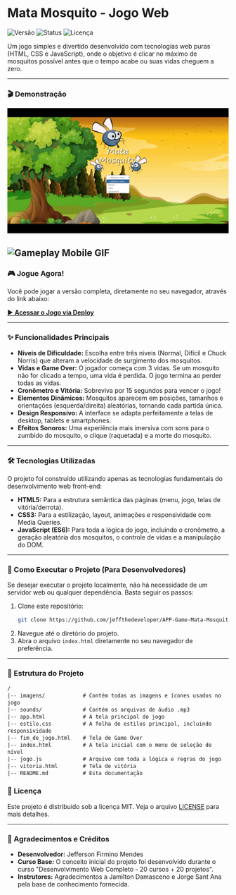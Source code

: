 # Mata Mosquito - Jogo Web

![Versão](https://img.shields.io/badge/version-2.1-blue)
![Status](https://img.shields.io/badge/status-concluído-green)
![Licença](https://img.shields.io/badge/license-MIT-lightgrey)

Um jogo simples e divertido desenvolvido com tecnologias web puras (HTML, CSS e JavaScript), onde o objetivo é clicar no máximo de mosquitos possível antes que o tempo acabe ou suas vidas cheguem a zero.

---

### 🎬 Demonstração

![Gameplay GIF](https://github.com/jeffthedeveloper/APP-Game-Mata-Mosquitov2/blob/Main/imagens/gameplay_final.gif?raw=true)

![Gameplay Mobile GIF](https://github.com/jeffthedeveloper/APP-Game-Mata-Mosquitov2/blob/Main/imagens/mobile-layout.gif?raw=true)
---

### 🎮 Jogue Agora!

Você pode jogar a versão completa, diretamente no seu navegador, através do link abaixo:

[▶️ **Acessar o Jogo via Deploy**](https://jeffthedeveloper.github.io/APP-Game-Mata-Mosquitov2/)


---

### ✨ Funcionalidades Principais

* **Níveis de Dificuldade:** Escolha entre três níveis (Normal, Difícil e Chuck Norris) que alteram a velocidade de surgimento dos mosquitos.
* **Vidas e Game Over:** O jogador começa com 3 vidas. Se um mosquito não for clicado a tempo, uma vida é perdida. O jogo termina ao perder todas as vidas.
* **Cronômetro e Vitória:** Sobreviva por 15 segundos para vencer o jogo!
* **Elementos Dinâmicos:** Mosquitos aparecem em posições, tamanhos e orientações (esquerda/direita) aleatórias, tornando cada partida única.
* **Design Responsivo:** A interface se adapta perfeitamente a telas de desktop, tablets e smartphones.
* **Efeitos Sonoros:** Uma experiência mais imersiva com sons para o zumbido do mosquito, o clique (raquetada) e a morte do mosquito.

---

### 🛠️ Tecnologias Utilizadas

O projeto foi construído utilizando apenas as tecnologias fundamentais do desenvolvimento web front-end:

* **HTML5:** Para a estrutura semântica das páginas (menu, jogo, telas de vitória/derrota).
* **CSS3:** Para a estilização, layout, animações e responsividade com Media Queries.
* **JavaScript (ES6):** Para toda a lógica do jogo, incluindo o cronômetro, a geração aleatória dos mosquitos, o controle de vidas e a manipulação do DOM.

---

### 🚀 Como Executar o Projeto (Para Desenvolvedores)

Se desejar executar o projeto localmente, não há necessidade de um servidor web ou qualquer dependência. Basta seguir os passos:

1.  Clone este repositório:
    ```bash
    git clone https://github.com/jeffthedeveloper/APP-Game-Mata-Mosquitov2.git
    ```
2.  Navegue até o diretório do projeto.
3.  Abra o arquivo `index.html` diretamente no seu navegador de preferência.

---

### 📂 Estrutura do Projeto

```
/
|-- imagens/            # Contém todas as imagens e ícones usados no jogo
|-- sounds/             # Contém os arquivos de áudio .mp3
|-- app.html            # A tela principal do jogo
|-- estilo.css          # A folha de estilos principal, incluindo responsividade
|-- fim_de_jogo.html    # Tela de Game Over
|-- index.html          # A tela inicial com o menu de seleção de nível
|-- jogo.js             # Arquivo com toda a lógica e regras do jogo
|-- vitoria.html        # Tela de vitória
|-- README.md           # Esta documentação
```



### 📄 Licença

Este projeto é distribuído sob a licença MIT. Veja o arquivo [LICENSE](https://github.com/jeffthedeveloper/APP-Game-Mata-Mosquitov2/blob/Main/LICENSE) para mais detalhes.

---

### 🙏 Agradecimentos e Créditos

* **Desenvolvedor:** Jefferson Firmino Mendes
* **Curso Base:** O conceito inicial do projeto foi desenvolvido durante o curso "Desenvolvimento Web Completo - 20 cursos + 20 projetos".
* **Instrutores:** Agradecimentos a Jamilton Damasceno e Jorge Sant Ana pela base de conhecimento fornecida.
